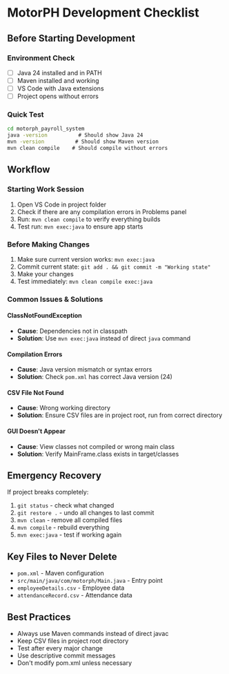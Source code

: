 # MotorPH Development Checklist

## Before Starting Development

### **Environment Check**

- [ ] Java 24 installed and in PATH
- [ ] Maven installed and working
- [ ] VS Code with Java extensions
- [ ] Project opens without errors

### **Quick Test**

```cmd
cd motorph_payroll_system
java -version          # Should show Java 24
mvn -version          # Should show Maven version
mvn clean compile    # Should compile without errors
```

## **Workflow**

### **Starting Work Session**

1. Open VS Code in project folder
2. Check if there are any compilation errors in Problems panel
3. Run: `mvn clean compile` to verify everything builds
4. Test run: `mvn exec:java` to ensure app starts

### **Before Making Changes**

1. Make sure current version works: `mvn exec:java`
2. Commit current state: `git add . && git commit -m "Working state"`
3. Make your changes
4. Test immediately: `mvn clean compile exec:java`

### **Common Issues & Solutions**

#### **ClassNotFoundException**

- **Cause**: Dependencies not in classpath
- **Solution**: Use `mvn exec:java` instead of direct `java` command

#### **Compilation Errors**

- **Cause**: Java version mismatch or syntax errors
- **Solution**: Check `pom.xml` has correct Java version (24)

#### **CSV File Not Found**

- **Cause**: Wrong working directory
- **Solution**: Ensure CSV files are in project root, run from correct directory

#### **GUI Doesn't Appear**

- **Cause**: View classes not compiled or wrong main class
- **Solution**: Verify MainFrame.class exists in target/classes

## **Emergency Recovery**

If project breaks completely:

1. `git status` - check what changed
2. `git restore .` - undo all changes to last commit
3. `mvn clean` - remove all compiled files
4. `mvn compile` - rebuild everything
5. `mvn exec:java` - test if working again

## **Key Files to Never Delete**

- `pom.xml` - Maven configuration
- `src/main/java/com/motorph/Main.java` - Entry point
- `employeeDetails.csv` - Employee data
- `attendanceRecord.csv` - Attendance data

## **Best Practices**

- Always use Maven commands instead of direct javac
- Keep CSV files in project root directory
- Test after every major change
- Use descriptive commit messages
- Don't modify pom.xml unless necessary
